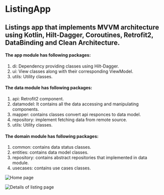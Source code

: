 # ListingApp
## Listings app that implements MVVM architecture using Kotlin, Hilt-Dagger, Coroutines, Retrofit2, DataBinding and Clean Architecture.

#### The app module has following packages:

1. di: Dependency providing classes using Hilt-Dagger.
2. ui: View classes along with their corresponding ViewModel.
3. utils: Utility classes.

#### The data module has following packages:

1. api: Retrofit2 component.
2. datamodel: It contains all the data accessing and manipulating components.
3. mapper: contains classes convert api responces to data model.
4. repository: implement fetching data from remote source.
5. utils: Utility classes.

#### The domain module has following packages:

1. common: contains data status classes.
2. entities: contains data model classes.
3. repository: contains abstract repositories that implemented in data module.
4. usecases: contains use cases classes.



![Home page](https://user-images.githubusercontent.com/20665734/175615717-6e1e32f0-1bc8-4db7-b248-acd0957229ec.jpg)

![Details of listing page](https://user-images.githubusercontent.com/20665734/175616066-7e44c341-7b48-49da-971d-aaf06452dc60.jpg)


